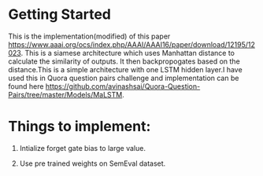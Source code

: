 
# Getting Started
This is the implementation(modified) of this paper https://www.aaai.org/ocs/index.php/AAAI/AAAI16/paper/download/12195/12023. This is a siamese architecture which uses Manhattan distance to calculate the similarity of outputs. It then backpropogates based on the distance.This is a simple architecture with one LSTM hidden layer.I have used this in Quora question pairs challenge and implementation can be found here https://github.com/avinashsai/Quora-Question-Pairs/tree/master/Models/MaLSTM.

# Things to implement:
1. Intialize forget gate bias to large value.

2. Use pre trained weights on SemEval dataset.


